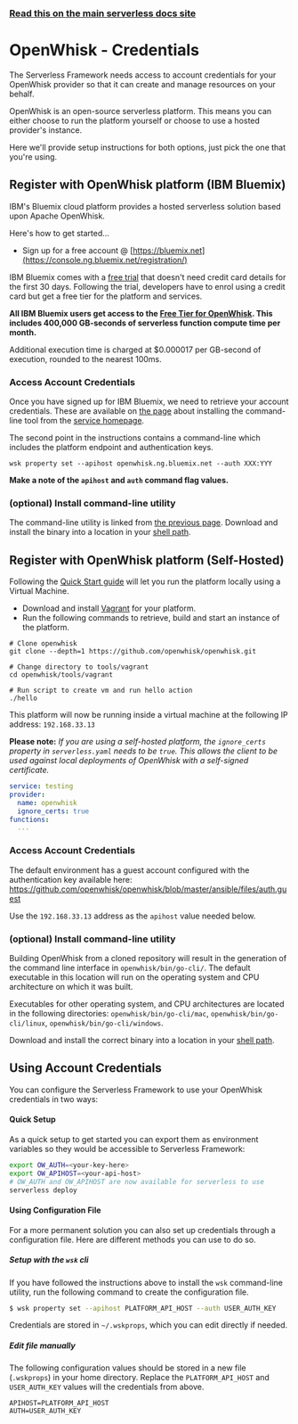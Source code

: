 <!--
title: Serverless Framework - Apache OpenWhisk Guide - Credentials
menuText: Credentials
menuOrder: 3
description: How to set up the Serverless Framework with your Apache OpenWhisk credentials
layout: Doc
-->

<!-- DOCS-SITE-LINK:START automatically generated  -->
### [Read this on the main serverless docs site](https://www.serverless.com/framework/docs/providers/openwhisk/guide/credentials)
<!-- DOCS-SITE-LINK:END -->

# OpenWhisk - Credentials

The Serverless Framework needs access to account credentials for your OpenWhisk provider so that it can create and manage resources on your behalf.

OpenWhisk is an open-source serverless platform. This means you can either choose to run the platform yourself or choose to use a hosted provider's instance.

Here we'll provide setup instructions for both options, just pick the one that you're using.

## Register with OpenWhisk platform (IBM Bluemix)

IBM's Bluemix cloud platform provides a hosted serverless solution based upon Apache OpenWhisk.

Here's how to get started…

- Sign up for a free account @ [https://bluemix.net](https://console.ng.bluemix.net/registration/)

IBM Bluemix comes with a [free trial](https://www.ibm.com/cloud-computing/bluemix/pricing?cm_mc_uid=22424350960514851832143&cm_mc_sid_50200000=1485183214) that doesn't need credit card details for the first 30 days. Following the trial, developers have to enrol using a credit card but get a free tier for the platform and services.

**All IBM Bluemix users get access to the [Free Tier for OpenWhisk](https://console.ng.bluemix.net/openwhisk/learn/pricing). This includes 400,000 GB-seconds of serverless function compute time per month.**

Additional execution time is charged at $0.000017 per GB-second of execution, rounded to the nearest 100ms.

### Access Account Credentials

Once you have signed up for IBM Bluemix, we need to retrieve your account credentials. These are available on [the page](https://console.ng.bluemix.net/openwhisk/learn/cli) about installing the command-line tool from the [service homepage](https://console.ng.bluemix.net/openwhisk/).

The second point in the instructions contains a command-line which includes the platform endpoint and authentication keys.

```
wsk property set --apihost openwhisk.ng.bluemix.net --auth XXX:YYY
```

**Make a note of the `apihost` and `auth` command flag values.**

### (optional) Install command-line utility

The command-line utility is linked from [the previous page](https://console.ng.bluemix.net/openwhisk/learn/cli). Download and install the binary into a location in your [shell path](http://unix.stackexchange.com/questions/26047/how-to-correctly-add-a-path-to-path).



## Register with OpenWhisk platform (Self-Hosted)

Following the [Quick Start guide](https://github.com/openwhisk/openwhisk#quick-start) will let you run the platform locally using a Virtual Machine.

- Download and install [Vagrant](https://www.vagrantup.com/) for your platform.
- Run the following commands to retrieve, build and start an instance of the platform.

```
# Clone openwhisk
git clone --depth=1 https://github.com/openwhisk/openwhisk.git

# Change directory to tools/vagrant
cd openwhisk/tools/vagrant

# Run script to create vm and run hello action
./hello
```

This platform will now be running inside a virtual machine at the following IP address: `192.168.33.13`

**Please note:** *If you are using a self-hosted platform, the `ignore_certs` property in `serverless.yaml` needs to be `true`. This allows the client to be used against local deployments of OpenWhisk with a self-signed certificate.*

```yaml
service: testing
provider:
  name: openwhisk
  ignore_certs: true
functions:
  ...
```

### Access Account Credentials

The default environment has a guest account configured with the authentication key available here: https://github.com/openwhisk/openwhisk/blob/master/ansible/files/auth.guest

Use the `192.168.33.13` address as the `apihost` value needed below.

### (optional) Install command-line utility

Building OpenWhisk from a cloned repository will result in the generation of the command line interface in `openwhisk/bin/go-cli/`. The default executable in this location will run on the operating system and CPU architecture on which it was built.

Executables for other operating system, and CPU architectures are located in the following directories: `openwhisk/bin/go-cli/mac`, `openwhisk/bin/go-cli/linux`, `openwhisk/bin/go-cli/windows`.

Download and install the correct binary into a location in your [shell path](http://unix.stackexchange.com/questions/26047/how-to-correctly-add-a-path-to-path).



## Using Account Credentials

You can configure the Serverless Framework to use your OpenWhisk credentials in two ways:

#### Quick Setup

As a quick setup to get started you can export them as environment variables so they would be accessible to Serverless Framework:

```bash
export OW_AUTH=<your-key-here>
export OW_APIHOST=<your-api-host>
# OW_AUTH and OW_APIHOST are now available for serverless to use
serverless deploy
```

#### Using Configuration File

For a more permanent solution you can also set up credentials through a configuration file. Here are different methods you can use to do so.

##### Setup with the `wsk` cli

If you have followed the instructions above to install the `wsk` command-line utility, run the following command to create the configuration file.

```bash
$ wsk property set --apihost PLATFORM_API_HOST --auth USER_AUTH_KEY
```

Credentials are stored in `~/.wskprops`, which you can edit directly if needed.

##### Edit file manually

The following configuration values should be stored in a new file (`.wskprops`) in your home directory. Replace the `PLATFORM_API_HOST` and `USER_AUTH_KEY` values will the  credentials from above.

```
APIHOST=PLATFORM_API_HOST
AUTH=USER_AUTH_KEY
```
